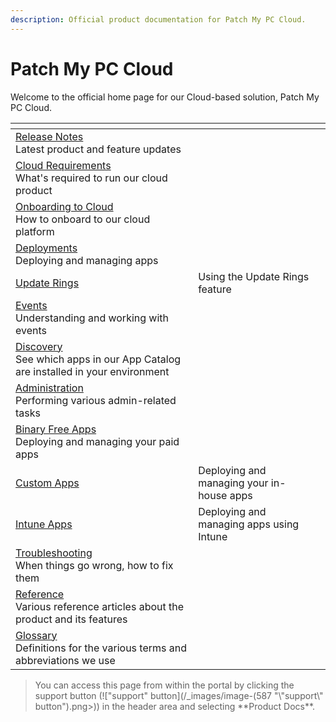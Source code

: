```yaml
---
description: Official product documentation for Patch My PC Cloud.
---
```


# Patch My PC Cloud

Welcome to the official home page for our Cloud-based solution, Patch My PC Cloud.

<table data-view="cards"><thead><tr><th></th><th></th><th></th></tr></thead><tbody><tr><td><a href="cloud-release-notes.md">Release Notes</a><br>Latest product and feature updates</td><td></td><td></td></tr><tr><td><a href="cloud-requirements.md">Cloud Requirements</a><br>What's required to run our cloud product</td><td></td><td></td></tr><tr><td><a href="onboard-to-cloud.md">Onboarding to Cloud</a><br>How to onboard to our cloud platform</td><td></td><td></td></tr><tr><td><a href="cloud-deployments/">Deployments</a><br>Deploying and managing apps</td><td></td><td></td></tr><tr><td><a href="cloud-deployments/cloud-update-rings/">Update Rings</a></td><td>Using the Update Rings feature</td><td></td></tr><tr><td><a href="cloud-events/">Events</a><br>Understanding and working with events</td><td></td><td></td></tr><tr><td><a href="cloud-troubleshooting/">Discovery</a><br>See which apps in our App Catalog are installed in your environment</td><td></td><td></td></tr><tr><td><a href="cloud-administration/">Administration</a><br>Performing various admin-related tasks</td><td></td><td></td></tr><tr><td><a href="binary-free-apps/">Binary Free Apps</a><br>Deploying and managing your paid apps<br></td><td></td><td></td></tr><tr><td><a href="custom-apps/">Custom Apps</a></td><td>Deploying and managing your in-house apps</td><td></td></tr><tr><td><a href="intune-apps/">Intune Apps</a></td><td>Deploying and managing apps using Intune</td><td></td></tr><tr><td><a href="cloud-troubleshooting/">Troubleshooting</a><br>When things go wrong, how to fix them</td><td></td><td></td></tr><tr><td><a href="cloud-reference/">Reference</a><br>Various reference articles about the product and its features</td><td></td><td></td></tr><tr><td><a href="cloud-glossary.md">Glossary</a><br>Definitions for the various terms and abbreviations we use</td><td></td><td></td></tr></tbody></table>

<blockquote class="wp-block-quote is-note">
<p>You can access this page from within the portal by clicking the support button (!["support" button](/_images/image-(587 "\"support\" button").png>)) in the header area and selecting **Product Docs**.</p>
</blockquote>